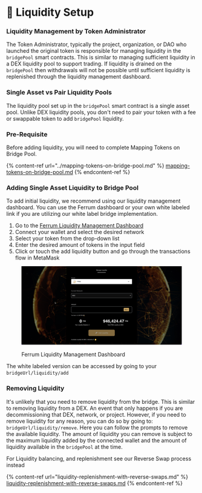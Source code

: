 # 🚀 Liquidity Setup

### Liquidity Management by Token Administrator

The Token Administrator, typically the project, organization, or DAO who launched the original token is responsible for managing liquidity in the `bridgePool` smart contracts. This is similar to managing sufficient liquidity in a DEX liquidity pool to support trading. If liquidity is drained on the `bridgePool` then withdrawals will not be possible until sufficient liquidity is replenished through the liquidity management dashboard.

### Single Asset vs Pair Liquidity Pools

The liquidity pool set up in the `bridgePool` smart contract is a single asset pool. Unlike DEX liquidity pools, you don't need to pair your token with a fee or swappable token to add `bridgePool` liquidity.

### Pre-Requisite

Before adding liquidity, you will need to complete Mapping Tokens on Bridge Pool.&#x20;

{% content-ref url="../mapping-tokens-on-bridge-pool.md" %}
[mapping-tokens-on-bridge-pool.md](../mapping-tokens-on-bridge-pool.md)
{% endcontent-ref %}

### Adding Single Asset Liquidity to Bridge Pool

To add initial liquidity, we recommend using our liquidity management dashboard. You can use the Ferrum dashboard or your own white labeled link if you are utilizing our white label bridge implementation.

1. Go to the [Ferrum Liquidity Management Dashboard](https://bridge.ferrum.network/frm/liquidity/add)
2. Connect your wallet and select the desired network
3. Select your token from the drop-down list
4. Enter the desired amount of tokens in the input field
5. Click or touch the add liquidity button and go through the transactions flow in MetaMask

<figure><img src="../../../../../.gitbook/assets/image (1).png" alt=""><figcaption><p>Ferrum Liquidity Management Dashboard</p></figcaption></figure>

The white labeled version can be accessed by going to your `bridgeUrl/liquidity/add`

### Removing Liquidity

It's unlikely that you need to remove liquidity from the bridge. This is similar to removing liquidity from a DEX. An event that only happens if you are decommissioning that DEX, network, or project. However, if you need to remove liquidity for any reason, you can do so by going to: `bridgeUrl/liquidity/remove`. Here you can follow the prompts to remove the available liquidity. The amount of liquidity you can remove is subject to the maximum liquidity added by the connected wallet and the amount of liquidity available in the `bridgePool` at the time.

For Liquidity balancing, and replenishment see our Reverse Swap process instead

{% content-ref url="liquidity-replenishment-with-reverse-swaps.md" %}
[liquidity-replenishment-with-reverse-swaps.md](liquidity-replenishment-with-reverse-swaps.md)
{% endcontent-ref %}

